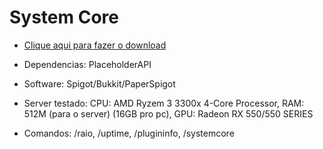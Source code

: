# System Core

- [Clique aqui para fazer o download](https://www.mediafire.com/file/fv2d8hx73kpsj8o/SystemCore.jar/file)

- Dependencias:
PlaceholderAPI

- Software:
Spigot/Bukkit/PaperSpigot

- Server testado:
CPU: AMD Ryzem 3 3300x 4-Core Processor,
RAM: 512M (para o server) (16GB pro pc),
GPU: Radeon RX 550/550 SERIES

- Comandos:
/raio,
/uptime,
/plugininfo,
/systemcore
